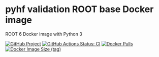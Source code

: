 # pyhf validation ROOT base Docker image

ROOT 6 Docker image with Python 3

[![GitHub Project](https://img.shields.io/badge/GitHub--blue?style=social&logo=GitHub)](https://github.com/pyhf/pyhf-validation-root-base)
[![GitHub Actions Status: CI](https://github.com/pyhf/pyhf-validation-root-base/workflows/CI/CD/badge.svg?branch=master)](https://github.com/pyhf/pyhf-validation-root-base/actions?query=workflow%3ACI%2FCD+branch%3Amaster)
[![Docker Pulls](https://img.shields.io/docker/pulls/pyhf/pyhf-validation-root-base)](https://hub.docker.com/r/pyhf/pyhf-validation-root-base)
[![Docker Image Size (tag)](https://img.shields.io/docker/image-size/pyhf/pyhf-validation-root-base/latest)](https://hub.docker.com/r/pyhf/pyhf-validation-root-base/tags?name=latest)
